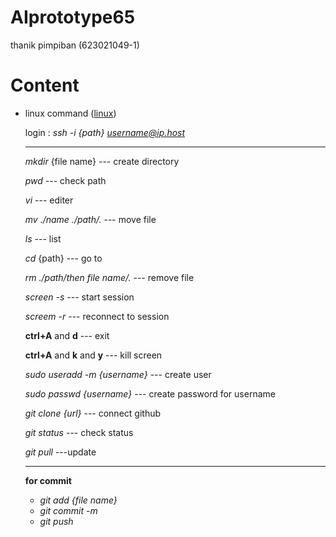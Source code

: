 # AIprototype65
thanik pimpiban (623021049-1)

# Content

- linux command ([linux](https://github.com/thanik48775/AIprototype65))

    login : *ssh -i {path} username@ip.host*

    ----
    *mkdir* {file name} --- create directory

    *pwd*  --- check path

    *vi* --- editer

    *mv ./name ./path/.* --- move file

    *ls* --- list

    *cd* {path} --- go to

    *rm ./path/then file name/.* --- remove file

    *screen -s* --- start session   

    *screem -r* --- reconnect to session

    **ctrl+A** and **d** --- exit

    **ctrl+A** and **k** and **y** --- kill screen

    *sudo useradd -m {username}* --- create user

    *sudo passwd {username}* --- create password for username

    *git clone {url}* --- connect github

    *git status* --- check status

    *git pull* ---update
    
    ----

    **for commit**
    - *git add {file name}*
    - *git commit -m*
    - *git push*
    